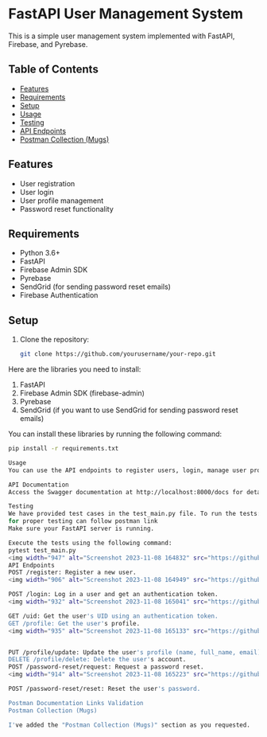 # FastAPI User Management System

This is a simple user management system implemented with FastAPI, Firebase, and Pyrebase.

## Table of Contents

- [Features](#features)
- [Requirements](#requirements)
- [Setup](#setup)
- [Usage](#usage)
- [Testing](#testing)
- [API Endpoints](#api-endpoints)
- [Postman Collection (Mugs)](#postman-documentation-links-validation)

## Features

- User registration
- User login
- User profile management
- Password reset functionality

## Requirements

- Python 3.6+
- FastAPI
- Firebase Admin SDK
- Pyrebase
- SendGrid (for sending password reset emails)
- Firebase Authentication

## Setup

1. Clone the repository:

   ```bash
   git clone https://github.com/yourusername/your-repo.git


Here are the libraries you need to install:

1. FastAPI
2. Firebase Admin SDK (firebase-admin)
3. Pyrebase
4. SendGrid (if you want to use SendGrid for sending password reset emails)

You can install these libraries by running the following command:

```bash
pip install -r requirements.txt

Usage
You can use the API endpoints to register users, login, manage user profiles, and reset passwords.

API Documentation
Access the Swagger documentation at http://localhost:8000/docs for details on available endpoints.

Testing
We have provided test cases in the test_main.py file. To run the tests:
for proper testing can follow postman link
Make sure your FastAPI server is running.

Execute the tests using the following command:
pytest test_main.py
<img width="947" alt="Screenshot 2023-11-08 164832" src="https://github.com/Sakhtiman/mugs/assets/134630688/dd8dae0f-abab-4d22-8f82-086436aa94f5">
API Endpoints
POST /register: Register a new user.
<img width="906" alt="Screenshot 2023-11-08 164949" src="https://github.com/Sakhtiman/mugs/assets/134630688/20ba8adb-2767-43a1-bb6d-f8a354008d07">

POST /login: Log in a user and get an authentication token.
<img width="932" alt="Screenshot 2023-11-08 165041" src="https://github.com/Sakhtiman/mugs/assets/134630688/94f37811-2f22-4992-9830-ade1eba2b9e0">

GET /uid: Get the user's UID using an authentication token.
GET /profile: Get the user's profile.
<img width="935" alt="Screenshot 2023-11-08 165133" src="https://github.com/Sakhtiman/mugs/assets/134630688/3cbe7f78-3a08-4cdd-bd04-15c175011b36">


PUT /profile/update: Update the user's profile (name, full_name, email).
DELETE /profile/delete: Delete the user's account.
POST /password-reset/request: Request a password reset.
<img width="914" alt="Screenshot 2023-11-08 165223" src="https://github.com/Sakhtiman/mugs/assets/134630688/6eb77bfe-e9d8-4d30-9584-60fad33d65c5">

POST /password-reset/reset: Reset the user's password.

Postman Documentation Links Validation
Postman Collection (Mugs)

I've added the "Postman Collection (Mugs)" section as you requested.
